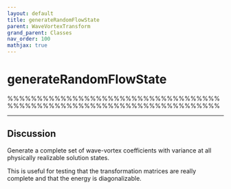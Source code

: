 ```yaml
---
layout: default
title: generateRandomFlowState
parent: WaveVortexTransform
grand_parent: Classes
nav_order: 100
mathjax: true
---
```


#  generateRandomFlowState

%%%%%%%%%%%%%%%%%%%%%%%%%%%%%%%%%%%%%%%%%%%%%%%%%%%%%%%%%%%%%%%%%%%%%%%%


---

## Discussion

  Generate a complete set of wave-vortex coefficients with variance at all
  physically realizable solution states.
 
  This is useful for testing that the transformation matrices are really
  complete and that the energy is diagonalizable.
